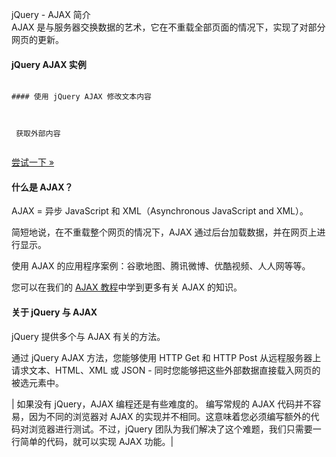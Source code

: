  jQuery - AJAX 简介  
AJAX 是与服务器交换数据的艺术，它在不重载全部页面的情况下，实现了对部分网页的更新。

  
#### jQuery AJAX 实例

 
```
 
#### 使用 jQuery AJAX 修改文本内容



 获取外部内容 


```
 

[尝试一下 »](http://www.w3cschool.cc/try/try.php?filename=tryjquery_ajax_load) 

 



#### 什么是 AJAX？

 AJAX = 异步 JavaScript 和 XML（Asynchronous JavaScript and XML）。

 简短地说，在不重载整个网页的情况下，AJAX 通过后台加载数据，并在网页上进行显示。

 使用 AJAX 的应用程序案例：谷歌地图、腾讯微博、优酷视频、人人网等等。

 您可以在我们的 [AJAX 教程](http://www.w3cschool.cc/ajax/)中学到更多有关 AJAX 的知识。

 

#### 关于 jQuery 与 AJAX

 jQuery 提供多个与 AJAX 有关的方法。

 通过 jQuery AJAX 方法，您能够使用 HTTP Get 和 HTTP Post 从远程服务器上请求文本、HTML、XML 或 JSON - 同时您能够把这些外部数据直接载入网页的被选元素中。

 

|  如果没有 jQuery，AJAX 编程还是有些难度的。 编写常规的 AJAX 代码并不容易，因为不同的浏览器对 AJAX 的实现并不相同。这意味着您必须编写额外的代码对浏览器进行测试。不过，jQuery 团队为我们解决了这个难题，我们只需要一行简单的代码，就可以实现 AJAX 功能。|



